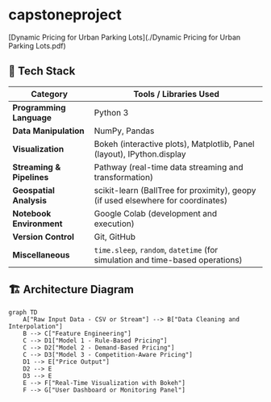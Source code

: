 # capstoneproject

[Dynamic Pricing for Urban Parking Lots](./Dynamic Pricing for Urban Parking Lots.pdf)

## 🔧 Tech Stack

| Category               | Tools / Libraries Used                                                                 |
|------------------------|----------------------------------------------------------------------------------------|
| **Programming Language** | Python 3                                                                              |
| **Data Manipulation**     | NumPy, Pandas                                                                        |
| **Visualization**         | Bokeh (interactive plots), Matplotlib, Panel (layout), IPython.display              |
| **Streaming & Pipelines** | Pathway (real-time data streaming and transformation)                                |
| **Geospatial Analysis**   | scikit-learn (BallTree for proximity), geopy (if used elsewhere for coordinates)     |
| **Notebook Environment**  | Google Colab (development and execution)                                             |
| **Version Control**       | Git, GitHub                                                                          |
| **Miscellaneous**         | `time.sleep`, `random`, `datetime` (for simulation and time-based operations)        |

## 🏗️ Architecture Diagram

```mermaid
graph TD
    A["Raw Input Data - CSV or Stream"] --> B["Data Cleaning and Interpolation"]
    B --> C["Feature Engineering"]
    C --> D1["Model 1 - Rule-Based Pricing"]
    C --> D2["Model 2 - Demand-Based Pricing"]
    C --> D3["Model 3 - Competition-Aware Pricing"]
    D1 --> E["Price Output"]
    D2 --> E
    D3 --> E
    E --> F["Real-Time Visualization with Bokeh"]
    F --> G["User Dashboard or Monitoring Panel"]


